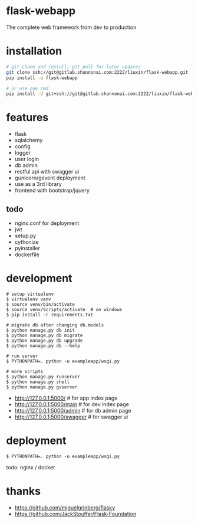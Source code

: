 flask-webapp
============
The complete web framework from dev to production

# installation
```bash
# git clone and install; git pull for later updates
git clone ssh://git@gitlab.shannonai.com:2222/liuxin/flask-webapp.git
pip install -e flask-webapp

# or use one cmd
pip install -U git+ssh://git@gitlab.shannonai.com:2222/liuxin/flask-webapp.git
```

# features
*   flask
*   sqlalchemy
*   config
*   logger
*   user login
*   db admin
*   restful api with swagger ui
*   gunicorn/gevent deployment
*   use as a 3rd library
*   frontend with bootstrap/jquery

## todo
*   nginx.conf for deployment
*   jwt
*   setup.py
*   cythonize
*   pyinstaller
*   dockerfile

# development
```
# setup virtualenv 
$ virtualenv venv
$ source venv/bin/activate
$ source venv/Scripts/activate  # on windows
$ pip install -r requirements.txt

# migrate db after changing db.models
$ python manage.py db init
$ python manage.py db migrate
$ python manage.py db upgrade
$ python manage.py db --help

# run server
$ PYTHONPATH=. python -u exampleapp/wsgi.py

# more scripts
$ python manage.py runserver
$ python manage.py shell
$ python manage.py gvserver

```
*   http://127.0.0.1:5000/  # for app index page
*   http://127.0.0.1:5000/main  # for dev index page
*   http://127.0.0.1:5000/admin  # for db admin page
*   http://127.0.0.1:5000/swagger  # for swagger ui


# deployment
```
$ PYTHONPATH=. python -u exampleapp/wsgi.py
```

todo: nginx / docker

# thanks
*   https://github.com/miguelgrinberg/flasky
*   https://github.com/JackStouffer/Flask-Foundation
